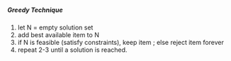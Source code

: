 ##### Greedy Technique
1. let N = empty solution set
2. add best available item to N
3. if N is feasible (satisfy constraints), keep item ; else reject item forever
4. repeat 2-3 until a solution is reached.